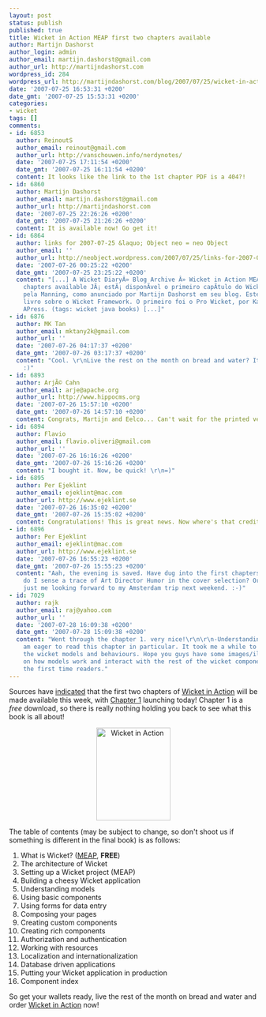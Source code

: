```yaml
---
layout: post
status: publish
published: true
title: Wicket in Action MEAP first two chapters available
author: Martijn Dashorst
author_login: admin
author_email: martijn.dashorst@gmail.com
author_url: http://martijndashorst.com
wordpress_id: 284
wordpress_url: http://martijndashorst.com/blog/2007/07/25/wicket-in-action-meap-first-two-chapters-available/
date: '2007-07-25 16:53:31 +0200'
date_gmt: '2007-07-25 15:53:31 +0200'
categories:
- wicket
tags: []
comments:
- id: 6853
  author: ReinoutS
  author_email: reinout@gmail.com
  author_url: http://vanschouwen.info/nerdynotes/
  date: '2007-07-25 17:11:54 +0200'
  date_gmt: '2007-07-25 16:11:54 +0200'
  content: It looks like the link to the 1st chapter PDF is a 404?!
- id: 6860
  author: Martijn Dashorst
  author_email: martijn.dashorst@gmail.com
  author_url: http://martijndashorst.com
  date: '2007-07-25 22:26:26 +0200'
  date_gmt: '2007-07-25 21:26:26 +0200'
  content: It is available now! Go get it!
- id: 6864
  author: links for 2007-07-25 &laquo; Object neo = neo Object
  author_email: ''
  author_url: http://neobject.wordpress.com/2007/07/25/links-for-2007-07-25/
  date: '2007-07-26 00:25:22 +0200'
  date_gmt: '2007-07-25 23:25:22 +0200'
  content: "[...] A Wicket DiaryÂ» Blog Archive Â» Wicket in Action MEAP first two
    chapters available JÃ¡ estÃ¡ disponÃ­vel o primeiro capÃ­tulo do Wicket In Action,
    pela Manning, como anunciado por Martijn Dashorst em seu blog. Este Ã© o segundo
    livro sobre o Wicket Framework. O primeiro foi o Pro Wicket, por Karthik Gurumurthy,
    APress. (tags: wicket java books) [...]"
- id: 6876
  author: MK Tan
  author_email: mktany2k@gmail.com
  author_url: ''
  date: '2007-07-26 04:17:37 +0200'
  date_gmt: '2007-07-26 03:17:37 +0200'
  content: "Cool. \r\nLive the rest on the month on bread and water? It's worth it
    :)"
- id: 6893
  author: ArjÃ© Cahn
  author_email: arje@apache.org
  author_url: http://www.hippocms.org
  date: '2007-07-26 15:57:10 +0200'
  date_gmt: '2007-07-26 14:57:10 +0200'
  content: Congrats, Martijn and Eelco... Can't wait for the printed version :)
- id: 6894
  author: Flavio
  author_email: flavio.oliveri@gmail.com
  author_url: ''
  date: '2007-07-26 16:16:26 +0200'
  date_gmt: '2007-07-26 15:16:26 +0200'
  content: "I bought it. Now, be quick! \r\n=)"
- id: 6895
  author: Per Ejeklint
  author_email: ejeklint@mac.com
  author_url: http://www.ejeklint.se
  date: '2007-07-26 16:35:02 +0200'
  date_gmt: '2007-07-26 15:35:02 +0200'
  content: Congratulations! This is great news. Now where's that credit card...
- id: 6896
  author: Per Ejeklint
  author_email: ejeklint@mac.com
  author_url: http://www.ejeklint.se
  date: '2007-07-26 16:55:23 +0200'
  date_gmt: '2007-07-26 15:55:23 +0200'
  content: "Aah, the evening is saved. Have dug into the first chapters already.\r\n\r\nOh...
    do I sense a trace of Art Director Humor in the cover selection? Or maybe it's
    just me looking forward to my Amsterdam trip next weekend. :-)"
- id: 7029
  author: rajk
  author_email: raj@yahoo.com
  author_url: ''
  date: '2007-07-28 16:09:38 +0200'
  date_gmt: '2007-07-28 15:09:38 +0200'
  content: "Went through the chapter 1. very nice!\r\n\r\n-Understanding models: I
    am eager to read this chapter in particular. It took me a while to figure out
    the wicket models and behaviours. Hope you guys have some images/illustrations
    on how models work and interact with the rest of the wicket components to help
    the first time readers."
---
```

<p>Sources have <a href="http://www.manning-sandbox.com/thread.jspa?threadID=19924&tstart=0" title="The first two chapters of the book will be available through MEAP today ...">indicated</a> that the first two chapters of <a href="http://manning.com/dashorst">Wicket in Action</a> will be made available this week, with <a href="http://www.manning-source.com/books/dashorst/dashorst_meapch1.pdf">Chapter 1</a> launching today! Chapter 1 is a <em>free</em> download, so there is really nothing holding you back to see what this book is all about!</p>
<p style="text-align:center">
	<a href="http://manning.com/dashorst" target="_new"><img src="http://martijndashorst.com/blog/blog/wp-content/uploads/2007/07/wia_cover_150.jpg" alt="Wicket in Action" title="Wicket in Action - Dashorst & Hillenius" height="188" width="150" border="0" /></a></p>
<p>The table of contents (may be subject to change, so don't shoot us if something is different in the final book) is as follows:</p>
<ol>
<li>What is Wicket? (<a href="http://www.manning-source.com/books/dashorst/dashorst_meapch1.pdf">MEAP</a>, <strong>FREE</strong>)</li>
<li>The architecture of Wicket</li>
<li>Setting up a Wicket project (MEAP)</li>
<li>Building a cheesy Wicket application </li>
<li>Understanding models</li>
<li>Using basic components</li>
<li>Using forms for data entry</li>
<li>Composing your pages</li>
<li>Creating custom components</li>
<li>Creating rich components</li>
<li>Authorization and authentication</li>
<li>Working with resources</li>
<li>Localization and internationalization</li>
<li>Database driven applications</li>
<li>Putting your Wicket application in production</li>
<li>Component index</li>
</ol>
<p>So get your wallets ready, live the rest of the month on bread and water and order <a href="http://manning.com/dashorst/" title="Manning: Wicket in Action">Wicket in Action</a> now!</p>
